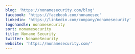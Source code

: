 ```yaml
---
blog: 'https://nonamesecurity.com/blog'
facebook: 'https://facebook.com/nonamesec'
linkedin: 'https://linkedin.com/company/nonamesecurity'
logohandle: nonamesecurity
sort: nonamesecurity
title: Noname Security
twitter: NonameSecurity
website: 'https://nonamesecurity.com/'
---
```

